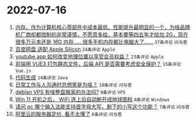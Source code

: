 # 2022-07-16

1. [内存，作为计算机核心零部件中成本最低，性能提升最明显的一个，为啥品牌机厂商却都控制的非常谨慎，不愿意多给，基本要等四五年才给加 2G，现在很多万元本还是 16G 内存……很多手机内存都比电脑大了……](https://www.v2ex.com/t/866572) `37条评论` `问与答`
1. [百度网盘 适配 Apple Silicon](https://www.v2ex.com/t/866574) `24条评论` `Apple`
1. [youtube app 如何改变地理位置以享受会员权益？](https://www.v2ex.com/t/866565) `23条评论` `Apple`
1. [前端用 VUE3 打包静态文件，后端 API 是否需要考虑安全保护？](https://www.v2ex.com/t/866571) `15条评论` `Vue.js`
1. [代码生成](https://www.v2ex.com/t/866573) `14条评论` `Java`
1. [日常工作与人沟通时总想笑是为啥？](https://www.v2ex.com/t/866577) `10条评论` `问与答`
1. [debian VPS 有啥整盘搬家的办法吗?](https://www.v2ex.com/t/866568) `9条评论` `VPS`
1. [Win 11 开机之后， WiFi 连上后自动断开成地球图标](https://www.v2ex.com/t/866581) `8条评论` `Windows`
1. [请问 pc 哪个输入法能支持首字母大写，剩下的小写这个功能？](https://www.v2ex.com/t/866594) `7条评论` `问与答`
1. [阿里云的服务器定价, 看不太懂了](https://www.v2ex.com/t/866567) `6条评论` `问与答`
